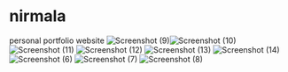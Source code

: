 # nirmala
personal portfolio website
![Screenshot (9)](https://user-images.githubusercontent.com/91410378/136065792-46729f5c-ecef-41e0-ae47-2f23fd817908.png)![Screenshot (10)](https://user-images.githubusercontent.com/91410378/136065863-ff458545-0898-43ec-99e1-4f3eab9b7fee.png)
![Screenshot (11)](https://user-images.githubusercontent.com/91410378/136065904-9476c7a2-e04e-41d2-9fb7-1e54585980a6.png)
![Screenshot (12)](https://user-images.githubusercontent.com/91410378/136065940-4eb4d407-3f46-4e76-b879-05c132be6c1c.png)
![Screenshot (13)](https://user-images.githubusercontent.com/91410378/136065978-c258be3b-d0dd-4394-81c2-66897520ade3.png)
![Screenshot (14)](https://user-images.githubusercontent.com/91410378/136066044-aad40b7d-d7e5-4f95-9a2a-2eb10da8677c.png)
![Screenshot (6)](https://user-images.githubusercontent.com/91410378/136066121-ceaa648b-d7d4-4be3-85c1-2d9497155033.png)
![Screenshot (7)](https://user-images.githubusercontent.com/91410378/136066236-8de95db3-6085-4ba1-9933-ea74a24f32c3.png)
![Screenshot (8)](https://user-images.githubusercontent.com/91410378/136066292-213e8a8d-44e3-4c42-abd1-bd8a907b7778.png)
